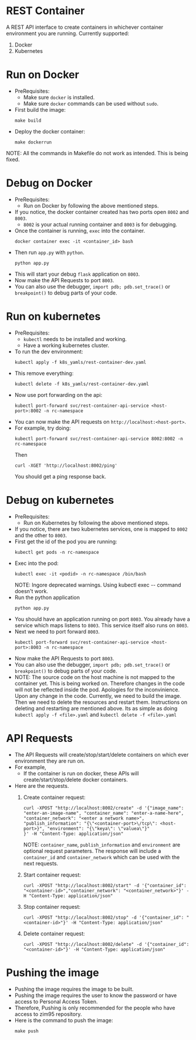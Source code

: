 # REST Container
A REST API interface to create containers in whichever container environment you are running.
Currently supported:
1. Docker
2. Kubernetes

# Run on Docker
- PreRequisites:
    - Make sure `docker` is installed.
    - Make sure `docker` commands can be used without `sudo`.
- First build the image:
    ```
    make build
    ```
- Deploy the docker container:
    ```
    make dockerrun    
    ```
NOTE: All the commands in Makefile do not work as intended. This is being fixed.

# Debug on Docker
- PreRequisites:
    - Run on Docker by following the above mentioned steps.
- If you notice, the docker container created has two ports open `8002` and `8003`.
    - `8002` is your actual running container and `8003` is for debugging.
- Once the container is running, `exec` into the container.
    ```
    docker container exec -it <container_id> bash
    ```
- Then run `app.py` with `python`.
    ```
    python app.py
    ```
- This will start your debug `flask` application on `8003`.
- Now make the API Requests to port `8003`.
- You can also use the debugger, `import pdb; pdb.set_trace()` or `breakpoint()` to
    debug parts of your code.

# Run on kubernetes
- PreRequisites:
    - `kubectl` needs to be installed and working.
    - Have a working kubernetes cluster.
- To run the dev environment:
    ```
    kubectl apply -f k8s_yamls/rest-container-dev.yaml
    ```
- This remove everything:
    ```
    kubectl delete -f k8s_yamls/rest-container-dev.yaml
    ```
- Now use port forwarding on the api:
    ```
    kubectl port-forward svc/rest-container-api-service <host-port>:8002 -n rc-namespace
    ```
- You can now make the API requests on `http://localhost:<host-port>`.
- For example, try doing:
    ```
    kubectl port-forward svc/rest-container-api-service 8002:8002 -n rc-namespace
    ```
    Then
    ```
    curl -XGET 'http://localhost:8002/ping'
    ```
    You should get a ping response back.

# Debug on kubernetes
- PreRequisites:
    - Run on Kubernetes by following the above mentioned steps.
- If you notice, there are two kubernetes services, one is mapped to `8002` and the other to `8003`.
- First get the id of the pod you are running:
    ```
    kubectl get pods -n rc-namespace
    ```
- Exec into the pod:
    ```
    kubectl exec -it <podid> -n rc-namespace /bin/bash
    ```
    NOTE: Ingore deprecated warnings. Using kubectl exec -- command doesn't work.
- Run the python application
    ```
    python app.py
    ```
- You should have an application running on port `8003`. You already have a service which maps listens to `8003`.
  This service itself also runs on `8003`.
- Next we need to port forward `8003`.
    ```
    kubectl port-forward svc/rest-container-api-service <host-port>:8003 -n rc-namespace
    ```
- Now make the API Requests to port `8003`.
- You can also use the debugger, `import pdb; pdb.set_trace()` or `breakpoint()` to
    debug parts of your code.
- NOTE: The source code on the host machine is not mapped to the container yet. This is being worked on.
        Therefore changes in the code will not be reflected inside the pod.
        Apologies for the inconvinience.
        Upon any change in the code. Currently, we need to build the image.
        Then we need to delete the resources and restart them.
        Instructions on deleting and restarting are mentioned above.
        Its as simple as doing `kubectl apply -f <file>.yaml` and `kubectl delete -f <file>.yaml`


# API Requests
- The API Requests will create/stop/start/delete containers on which ever environment they are run on.
- For example,
    - If the container is run on docker, these APIs will create/start/stop/delete docker containers.
- Here are the requests.
    1. Create container request:
        ```
        curl -XPOST "http://localhost:8002/create" -d '{"image_name": "enter-an-image-name", "container_name": "enter-a-name-here", "container_network": "<enter a network name>", "publish_information": "{\"<container-port>\/tcp\": <host-port>}", "environment": "{\"keya\": \"valuea\"}"
        }' -H "Content-Type: application/json"
        ```
        NOTE: `container_name`, `publish_information` and `environment` are optional request parameters.
        The response will include a `container_id` and `container_network` which can be used with the next requests.

    2. Start container request:
        ```
        curl -XPOST "http://localhost:8002/start" -d '{"container_id": "<container-id>","container_network": "<container_network>"}' -H "Content-Type: application/json"
        ```

    3. Stop container request:
        ```
        curl -XPOST "http://localhost:8002/stop" -d '{"container_id": "<container-id>"}' -H "Content-Type: application/json"
        ```

    4. Delete container request:
        ```
        curl -XPOST "http://localhost:8002/delete" -d '{"container_id": "<container-id>"}' -H "Content-Type: application/json"
        ```

# Pushing the image
- Pushing the image requires the image to be built.
- Pushing the image requires the user to know the password or have access to Personal Access Token.
- Therefore, Pushing is only recommended for the people who have access to zim95 repository.
- Here is the command to push the image:
    ```
    make push
    ```


